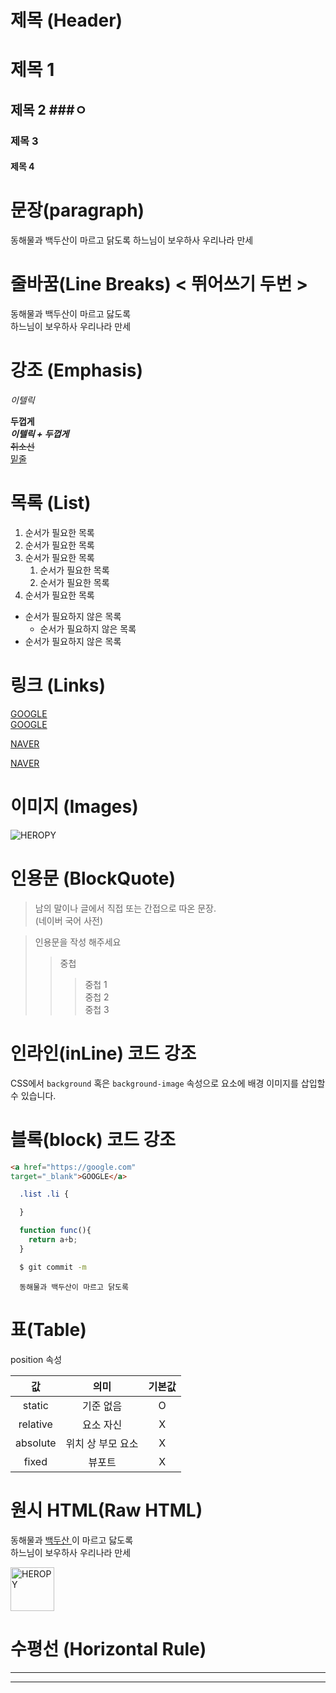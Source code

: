 # 제목 (Header)

# 제목 1

## 제목 2 ###ㅇ

### 제목 3

#### 제목 4


# 문장(paragraph)

동해물과 백두산이 마르고 닭도록
하느님이 보우하사 우리나라 만세


# 줄바꿈(Line Breaks) < 뛰어쓰기 두번 >

동해물과 백두산이 마르고 닳도록  
하느님이 보우하사 우리나라 만세


# 강조 (Emphasis)

_이텔릭_

**두껍게**    
**_이텔릭 + 두껍게_**  
~~취소선~~  
<u> 밑줄 </u>  


# 목록 (List)

1. 순서가 필요한 목록
1. 순서가 필요한 목록
1. 순서가 필요한 목록
    1. 순서가 필요한 목록
    1. 순서가 필요한 목록
1. 순서가 필요한 목록
  
- 순서가 필요하지 않은 목록
    - 순서가 필요하지 않은 목록
- 순서가 필요하지 않은 목록


# 링크 (Links)

<a href="https://google.com">GOOGLE</a>  
[GOOGLE](https://google.com)

<a href="https://naver.com" title="NANER로 이동!">NAVER</a>

[NAVER](https://naver.com "NAVER로 이동!")


# 이미지 (Images)

![HEROPY](https://heropy.blog/css/images/logo.png)


# 인용문 (BlockQuote)

> 남의 말이나 글에서 직접 또는 간접으로 따온 문장.  
> (네이버 국어 사전)

> 인용문을 작성 해주세요
>> 중첩
>>> 중첩 1  
>>> 중첩 2  
>>> 중첩 3


# 인라인(inLine) 코드 강조

CSS에서 `background` 혹은
`background-image` 속성으로 요소에 배경 이미지를 삽입할 수 있습니다.


# 블록(block) 코드 강조

```html
<a href="https://google.com"
target="_blank">GOOGLE</a>  
```


```css
  .list .li {

  }
```
```javascript
  function func(){
    return a+b;
  }
```
```bash
  $ git commit -m 
```
```plaintext
  동해물과 백두산이 마르고 닭도록
```


# 표(Table)

position 속성

값 | 의미 | 기본값  
:--:|:--:|:--:
static | 기준 없음 | O
relative | 요소 자신 | X
absolute | 위치 상 부모 요소 | X
fixed | 뷰포트 | X


# 원시 HTML(Raw HTML)

동해물과 <span style="text-decoration: underline;">백두산 </span>이 마르고 닳도록  
하느님이 보우하사 우리나라 만세

<img width="70" src="https://heropy.blog/css/images/logo.png" alt="HEROPY">


# 수평선 (Horizontal Rule)

___

***
